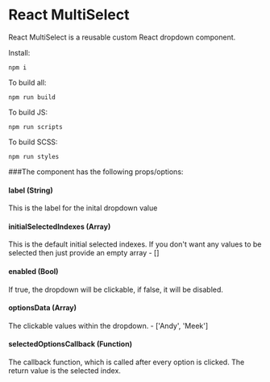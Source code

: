# React MultiSelect

React MultiSelect is a reusable custom React dropdown component.

Install:

    npm i

To build all:

    npm run build

To build JS:

    npm run scripts

To build SCSS:

    npm run styles

###The component has the following props/options:

#### label (String) <Required>
This is the label for the inital dropdown value

#### initialSelectedIndexes (Array) <Required>
This is the default initial selected indexes. If you don't want any values to be selected then just provide an empty array - []

#### enabled (Bool) <Required>
If true, the dropdown will be clickable, if false, it will be disabled.

#### optionsData (Array) <Required>
The clickable values within the dropdown. - ['Andy', 'Meek']

#### selectedOptionsCallback (Function) <Optional>
The callback function, which is called after every option is clicked. The return value is the selected index.